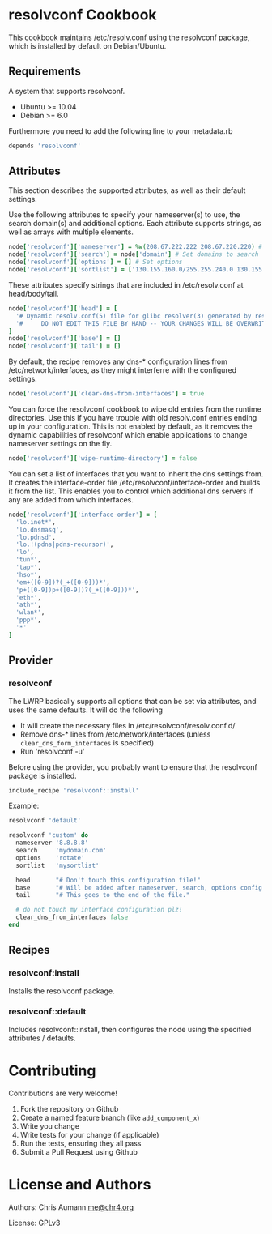 # resolvconf Cookbook

This cookbook maintains /etc/resolv.conf using the resolvconf package, which is installed by default on Debian/Ubuntu.

## Requirements

A system that supports resolvconf.

- Ubuntu >= 10.04
- Debian >= 6.0

Furthermore you need to add the following line to your metadata.rb

```ruby
depends 'resolvconf'
```


## Attributes

This section describes the supported attributes, as well as their default settings.

Use the following attributes to specify your nameserver(s) to use, the search domain(s) and additional options.
Each attribute supports strings, as well as arrays with multiple elements.

```ruby
node['resolvconf']['nameserver'] = %w(208.67.222.222 208.67.220.220) # Set nameserver(s) to use
node['resolvconf']['search'] = node['domain'] # Set domains to search
node['resolvconf']['options'] = [] # Set options
node['resolvconf']['sortlist'] = ['130.155.160.0/255.255.240.0 130.155.0.0'] # Default is empty
```


These attributes specify strings that are included in /etc/resolv.conf at head/body/tail.

```ruby
node['resolvconf']['head'] = [
  '# Dynamic resolv.conf(5) file for glibc resolver(3) generated by resolvconf(8)',
  '#     DO NOT EDIT THIS FILE BY HAND -- YOUR CHANGES WILL BE OVERWRITTEN'
]
node['resolvconf']['base'] = []
node['resolvconf']['tail'] = []
```


By default, the recipe removes any dns-\* configuration lines from /etc/network/interfaces,
as they might interferre with the configured settings.

```ruby
node['resolvconf']['clear-dns-from-interfaces'] = true
```

You can force the resolvconf cookbook to wipe old entries from the runtime directories. Use this if
you have trouble with old resolv.conf entries ending up in your configuration.
This is not enabled by default, as it removes the dynamic capabilities of resolvconf which enable
applications to change nameserver settings on the fly.

```ruby
node['resolvconf']['wipe-runtime-directory'] = false
```
You can set a list of interfaces that you want to inherit the dns settings from. It creates the 
interface-order file /etc/resolvconf/interface-order and builds it from the list.
This enables you to control which additional dns servers if any are added from which interfaces.
```ruby
node['resolvconf']['interface-order'] = [
  'lo.inet*',
  'lo.dnsmasq',
  'lo.pdnsd',
  'lo.!(pdns|pdns-recursor)',
  'lo',
  'tun*',
  'tap*',
  'hso*',
  'em+([0-9])?(_+([0-9]))*',
  'p+([0-9])p+([0-9])?(_+([0-9]))*',
  'eth*',
  'ath*',
  'wlan*',
  'ppp*',
  '*'
]
```


## Provider

### resolvconf

The LWRP basically supports all options that can be set via attributes, and uses the same defaults.
It will do the following

- It will create the necessary files in /etc/resolvconf/resolv.conf.d/
- Remove dns-\* lines from /etc/network/interfaces (unless `clear_dns_form_interfaces` is specified)
- Run 'resolvconf -u'

Before using the provider, you probably want to ensure that the resolvconf package is installed.

```ruby
include_recipe 'resolvconf::install'
```

Example:

```ruby
resolvconf 'default'
```

```ruby
resolvconf 'custom' do
  nameserver '8.8.8.8'
  search     'mydomain.com'
  options    'rotate'
  sortlist   'mysortlist'

  head       "# Don't touch this configuration file!"
  base       "# Will be added after nameserver, search, options config items"
  tail       "# This goes to the end of the file."

  # do not touch my interface configuration plz!
  clear_dns_from_interfaces false
end
```


## Recipes

### resolvconf:install

Installs the resolvconf package.


### resolvconf::default

Includes resolvconf::install, then configures the node using the specified attributes / defaults.



# Contributing

Contributions are very welcome!

1. Fork the repository on Github
2. Create a named feature branch (like `add_component_x`)
3. Write you change
4. Write tests for your change (if applicable)
5. Run the tests, ensuring they all pass
6. Submit a Pull Request using Github


# License and Authors

Authors: Chris Aumann <me@chr4.org>

License: GPLv3
